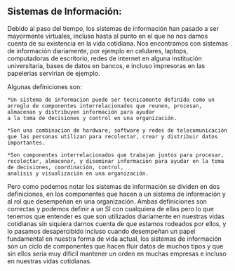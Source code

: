## Sistemas de Información:
	
Debido al paso del tiempo, los sistemas de información han pasado a ser mayormente virtuales, incluso hasta al punto en el que no nos damos cuenta de su existencia en la vida
cotidiana. Nos encontramos con sistemas de información diariamente, por ejemplo en celulares, laptops, computadoras de escritorio, redes de internet en alguna institución
universitaria, bases de datos en bancos, e incluso impresoras en las papelerias servirian de ejemplo.

Algunas definiciones son: 

	*Un sistema de informacion puede ser tecnicamente definido como un arreglo de componentes interrelacionados que reunen, procesan, almacenan y distribuyen información para ayudar
	a la toma de decisiones y control en una organización.
	
	*Son una combinacion de hardware, software y redes de telecomunicación que las personas utilizan para recolectar, crear y distribuir datos importantes.

	*Son componentes interrelacionados que trabajan juntos para procesar, recolectar, almacenar, y diseminar informacion para ayudar en la toma de decisiones, coordinación, control,
	analisis y visualización en una organización.

Pero como podemos notar los sistemas de información se dividen en dos definiciones, en los componentes que hacen a un sistema de información y al rol que desempeñan en una organización.
Ambas definiciones son correctas y podemos definir a un SI con cualquiera de ellas pero lo que tenemos que entender es que son utilizados diariamente en nuestras vidas cotidianas
sin siquiera darnos cuenta de que estamos rodeados por ellos, y lo pasamos desapercibido incluso cuando desempeñan un papel fundamental en nuestra forma de vida actual, los sistemas de información son un ciclo de componentes que hacen fluir datos de muchos tipos y que sin ellos seria muy dificil mantener un orden en muchas empresas e incluso en nuestras vidas cotidianas.		
